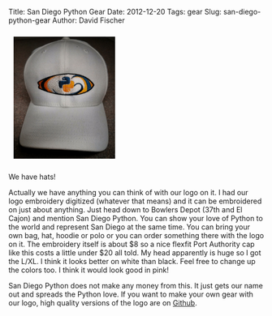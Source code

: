 Title: San Diego Python Gear
Date: 2012-12-20
Tags: gear
Slug: san-diego-python-gear
Author: David Fischer

<a href="./static/images/pythonsd-hat.jpg">
  <img src="./static/images/pythonsd-hat.jpg" style="width: 200px; margin: 10px;" class="img-polaroid pull-right" alt="San Diego Python hat" />
</a>

We have hats!

Actually we have anything you can think of with our logo on it. I had our
logo embroidery digitized (whatever that means) and it can be embroidered
on just about anything. Just head down to Bowlers Depot (37th and El Cajon)
and mention San Diego Python. You can show your love of Python to the world
and represent San Diego at the same time. You can bring your own bag, hat,
hoodie or polo or you can order something there with the logo on it. The
embroidery itself is about $8 so a nice flexfit Port Authority cap like
this costs a little under $20 all told. My head apparently is huge
so I got the L/XL. I think it looks better on white than black. Feel free
to change up the colors too. I think it would look good in pink!

San Diego Python does not make any money from this. It just gets our name
out and spreads the Python love. If you want to make your own gear with our
logo, high quality versions of the logo are on
<a href="https://github.com/pythonsd/logos">Github</a>.
